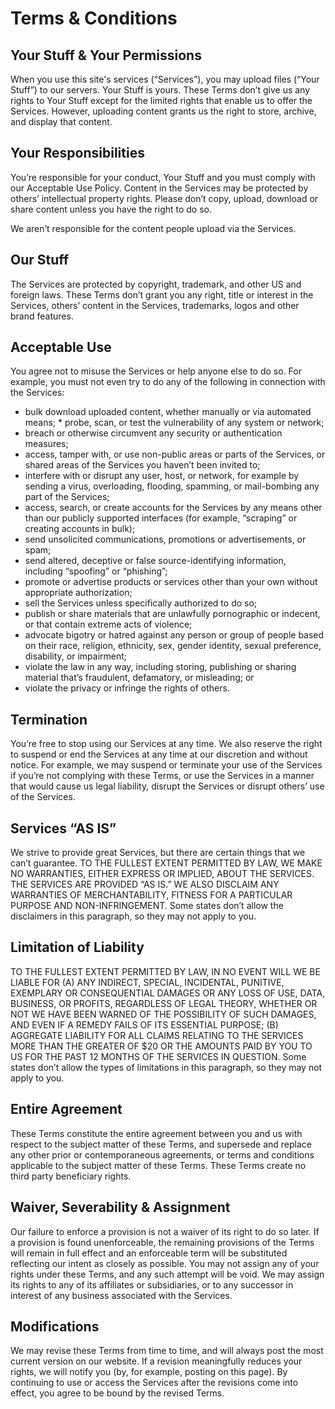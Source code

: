 # Terms & Conditions

## Your Stuff & Your Permissions

When you use this site's services (“Services”), you may upload files (“Your Stuff”) to our servers. Your Stuff is yours. These Terms don’t give us any rights to Your Stuff except for the limited rights that enable us to offer the Services. However, uploading content grants us the right to store, archive, and display that content.

## Your Responsibilities

You’re responsible for your conduct, Your Stuff and you must comply with our Acceptable Use Policy. Content in the Services may be protected by others’ intellectual property rights. Please don’t copy, upload, download or share content unless you have the right to do so.

We aren’t responsible for the content people upload via the Services.

## Our Stuff

The Services are protected by copyright, trademark, and other US and foreign laws. These Terms don’t grant you any right, title or interest in the Services, others’ content in the Services, trademarks, logos and other brand features.

## Acceptable Use

You agree not to misuse the Services or help anyone else to do so. For example, you must not even try to do any of the following in connection with the Services:

- bulk download uploaded content, whether manually or via automated means;
  ​\* probe, scan, or test the vulnerability of any system or network;
- breach or otherwise circumvent any security or authentication measures;
- access, tamper with, or use non-public areas or parts of the Services, or shared areas of the Services you haven’t been invited to;
- interfere with or disrupt any user, host, or network, for example by sending a virus, overloading, flooding, spamming, or mail-bombing any part of the Services;
- access, search, or create accounts for the Services by any means other than our publicly supported interfaces (for example, “scraping” or creating accounts in bulk);
- send unsolicited communications, promotions or advertisements, or spam;
- send altered, deceptive or false source-identifying information, including “spoofing” or “phishing”;
- promote or advertise products or services other than your own without appropriate authorization;
- sell the Services unless specifically authorized to do so;
- publish or share materials that are unlawfully pornographic or indecent, or that contain extreme acts of violence;
- advocate bigotry or hatred against any person or group of people based on their race, religion, ethnicity, sex, gender identity, sexual preference, disability, or impairment;
- violate the law in any way, including storing, publishing or sharing material that’s fraudulent, defamatory, or misleading; or
- violate the privacy or infringe the rights of others.

## ​Termination

You’re free to stop using our Services at any time. We also reserve the right to suspend or end the Services at any time at our discretion and without notice. For example, we may suspend or terminate your use of the Services if you’re not complying with these Terms, or use the Services in a manner that would cause us legal liability, disrupt the Services or disrupt others’ use of the Services.

## Services “AS IS”

We strive to provide great Services, but there are certain things that we can’t guarantee. TO THE FULLEST EXTENT PERMITTED BY LAW, WE MAKE NO WARRANTIES, EITHER EXPRESS OR IMPLIED, ABOUT THE SERVICES. THE SERVICES ARE PROVIDED “AS IS.” WE ALSO DISCLAIM ANY WARRANTIES OF MERCHANTABILITY, FITNESS FOR A PARTICULAR PURPOSE AND NON-INFRINGEMENT. Some states don’t allow the disclaimers in this paragraph, so they may not apply to you.

## Limitation of Liability

TO THE FULLEST EXTENT PERMITTED BY LAW, IN NO EVENT WILL WE BE LIABLE FOR (A) ANY INDIRECT, SPECIAL, INCIDENTAL, PUNITIVE, EXEMPLARY OR CONSEQUENTIAL DAMAGES OR ANY LOSS OF USE, DATA, BUSINESS, OR PROFITS, REGARDLESS OF LEGAL THEORY, WHETHER OR NOT WE HAVE BEEN WARNED OF THE POSSIBILITY OF SUCH DAMAGES, AND EVEN IF A REMEDY FAILS OF ITS ESSENTIAL PURPOSE; (B) AGGREGATE LIABILITY FOR ALL CLAIMS RELATING TO THE SERVICES MORE THAN THE GREATER OF $20 OR THE AMOUNTS PAID BY YOU TO US FOR THE PAST 12 MONTHS OF THE SERVICES IN QUESTION. Some states don’t allow the types of limitations in this paragraph, so they may not apply to you.

## Entire Agreement

These Terms constitute the entire agreement between you and us with respect to the subject matter of these Terms, and supersede and replace any other prior or contemporaneous agreements, or terms and conditions applicable to the subject matter of these Terms. These Terms create no third party beneficiary rights.

## Waiver, Severability & Assignment

Our failure to enforce a provision is not a waiver of its right to do so later. If a provision is found unenforceable, the remaining provisions of the Terms will remain in full effect and an enforceable term will be substituted reflecting our intent as closely as possible. You may not assign any of your rights under these Terms, and any such attempt will be void. We may assign its rights to any of its affiliates or subsidiaries, or to any successor in interest of any business associated with the Services.

## Modifications

We may revise these Terms from time to time, and will always post the most current version on our website. If a revision meaningfully reduces your rights, we will notify you (by, for example, posting on this page). By continuing to use or access the Services after the revisions come into effect, you agree to be bound by the revised Terms.

